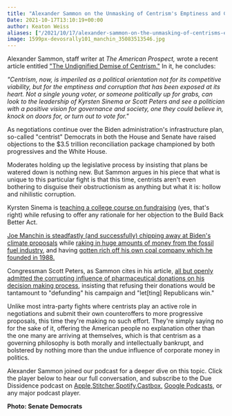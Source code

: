 ```yaml
---
title: "Alexander Sammon on the Unmasking of Centrism's Emptiness and Corruption"
Date: 2021-10-17T13:10:19+00:00
author: Keaton Weiss
aliases: ["/2021/10/17/alexander-sammon-on-the-unmasking-of-centrisms-emptiness-and-corruption"]
image: 1599px-devosrally101_manchin_35083513546.jpg
---
```


Alexander Sammon, staff writer at *The American Prospect,* wrote a recent article entitled ["The Undignified Demise of Centrism."](https://prospect.org/infrastructure/building-back-america/undignified-demise-of-centrism/) In it, he concludes:

*"Centrism, now, is imperiled as a political orientation not for its competitive viability, but for the emptiness and corruption that has been exposed at its heart. Not a single young voter, or someone politically up for grabs, can look to the leadership of Kyrsten Sinema or Scott Peters and see a politician with a positive vision for governance and society, one they could believe in, knock on doors for, or turn out to vote for."*

As negotiations continue over the Biden administration's infrastructure plan, so-called "centrist" Democrats in both the House and Senate have raised objections to the $3.5 trillion reconciliation package championed by both progressives and the White House.

Moderates holding up the legislative process by insisting that plans be watered down is nothing new. But Sammon argues in his piece that what is unique to this particular fight is that this time, centrists aren't even bothering to disguise their obstructionism as anything but what it is: hollow and nihilistic corruption.

Kyrsten Sinema is [teaching a college course on fundraising](https://theintercept.com/2021/10/08/kyrsten-sinema-fundraising-course-asu/) (yes, that's right) while refusing to offer any rationale for her objection to the Build Back Better Act. 

[Joe Manchin is steadfastly (and successfully) chipping away at Biden's climate proposals](https://www.nytimes.com/2021/10/15/climate/biden-clean-energy-manchin.html) while [raking in huge amounts of money from the fossil fuel industry](https://news.yahoo.com/manchin-accepted-over-400-000-211905637.html), and having [gotten rich off his own coal company which he founded in 1988.](https://www.salon.com/2021/10/02/joe-manchin-has-made-52m-from-his-coal-company--and-gets-big-donations-from-fossil-fuel-industry_partner/)

Congressman Scott Peters, as Sammon cites in his article, [all but openly admitted the corrupting influence of pharmaceutical donations on his decision making process](https://www.dailyposter.com/dems-spin-control-over-pharma-cash-and-drug-pricing-vote/), insisting that refusing their donations would be tantamount to "defunding" his campaign and "let[ting] Republicans win."

Unlike most intra-party fights where centrists play an active role in negotiations and submit their own counteroffers to more progressive proposals, this time they're making no such effort. They're simply saying no for the sake of it, offering the American people no explanation other than the one many are arriving at themselves, which is that centrism as a governing philosophy is both morally and intellectually bankrupt, and bolstered by nothing more than the undue influence of corporate money in politics.

Alexander Sammon joined our podcast for a deeper dive on this topic. Click the player below to hear our full conversation, and subscribe to the Due Dissidence podcast on [Apple,](https://podcasts.apple.com/us/podcast/due-dissidence/id1457244081)[Stitcher](https://www.stitcher.com/podcast/due-dissidence)[,](https://podcasts.apple.com/us/podcast/due-dissidence/id1457244081)[Spotify](https://open.spotify.com/show/3jDky0r8Cg0vlYuORwWhaE)[,](https://podcasts.apple.com/us/podcast/due-dissidence/id1457244081)[Castbox](https://castbox.fm/channel/Due-Dissidence%7D-id2086184?country=us)[,](https://podcasts.apple.com/us/podcast/due-dissidence/id1457244081) [Google Podcasts](https://podcasts.google.com/feed/aHR0cHM6Ly9mZWVkcy5zb3VuZGNsb3VkLmNvbS91c2Vycy9zb3VuZGNsb3VkOnVzZXJzOjYwNjI5Njg0NC9zb3VuZHMucnNz), or any major podcast player.

**Photo: Senate Democrats**
